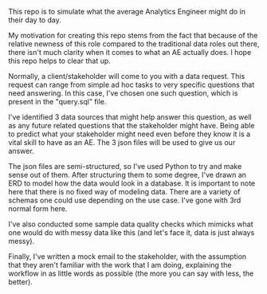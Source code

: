 This repo is to simulate what the average Analytics Engineer might do in their day to day.

My motivation for creating this repo stems from the fact that because of the relative newness of this role compared to the traditional data roles out there, there isn't much clarity when it comes to what an AE actually does. I hope this repo helps to clear that up.

Normally, a client/stakeholder will come to you with a data request. This request can range from simple ad hoc tasks to very specific questions that need answering. In this case, I've chosen one such question, which is present in the "query.sql" file.

I've identified 3 data sources that might help answer this question, as well as any future related questions that the stakeholder might have. Being able to predict what your stakeholder might need even before they know it is a vital skill to have as an AE. The 3 json files will be used to give us our answer.

The json files are semi-structured, so I've used Python to try and make sense out of them. After structuring them to some degree, I've drawn an ERD to model how the data would look in a database. It is important to note here that there is no fixed way of modeling data. There are a variety of schemas one could use depending on the use case. I've gone with 3rd normal form here.

I've also conducted some sample data quality checks which mimicks what one would do with messy data like this (and let's face it, data is just always messy).

Finally, I've written a mock email to the stakeholder, with the assumption that they aren't familiar with the work that I am doing, explaining the workflow in as little words as possible (the more you can say with less, the better).
